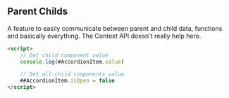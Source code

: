 ## Parent Childs

A feature to easily communicate between parent and child data, functions and basically everything. The Context API doesn't really help here.

```html
<script>
	// Get child component value
	console.log(#AccordionItem.value)

	// Set all child components value
	##AccordionItem.isOpen = false
</script>
```
